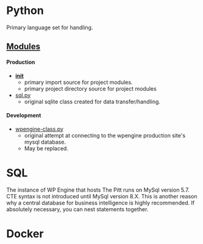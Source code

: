 # Python
Primary language set for handling.
## [Modules](../modules)
#### Production
- [__init__](../modules/__init__.py)
    - primary import source for project modules.
    - primary project directory source for project modules
- [sql.py](../modules/sql_engines.py)
    - original sqlite class created for data transfer/handling.
#### Development
- [wpengine-class.py](../modules/wpengine-class.py)
    - original attempt at connecting to the wpengine production site's mysql database.
    - May be replaced.
# SQL
The instance of WP Engine that hosts The Pitt runs on 
MySql version 5.7. CTE syntax is not introduced until
MySql version 8.X. This is another reason why a central
database for business intelligence is highly recommended.
If absolutely necessary, you can nest statements together.
# Docker
